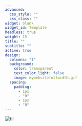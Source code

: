 ```yaml
---
advanced:
  css_style: ""
  css_class: ""
widget: blank
widget_id: Template
headless: true
weight: 15
title: ""
subtitle: ""
active: true
design:
  columns: "1"
  background:
    color: transparent
    text_color_light: false
    image: mywebsitefullwidth.gif
  spacing:
    padding:
      - 1px
      - "0"
      - 1px
      - "0"
---
```

![til](mywebsitefullwidth.gif)

